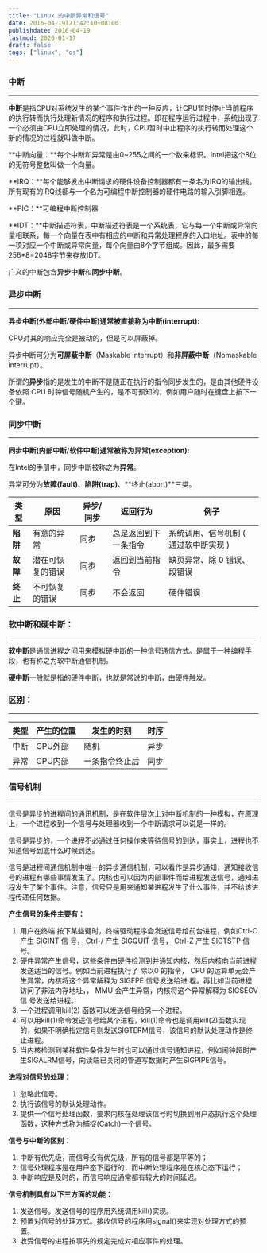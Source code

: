 ```yaml
---
title: "Linux 的中断异常和信号"
date: 2016-04-19T21:42:10+08:00
publishdate: 2016-04-19
lastmod: 2020-01-17
draft: false
tags: ["linux", "os"]
---
```

### 中断
---
**中断**是指CPU对系统发生的某个事件作出的一种反应，让CPU暂时停止当前程序的执行转而执行处理新情况的程序和执行过程。即在程序运行过程中，系统出现了一个必须由CPU立即处理的情况，此时，CPU暂时中止程序的执行转而处理这个新的情况的过程就叫做中断。

**中断向量：**每个中断和异常是由0~255之间的一个数来标识。Intel把这个8位的无符号整数叫做一个向量。

**IRQ：**每个能够发出中断请求的硬件设备控制器都有一条名为IRQ的输出线。所有现有的IRQ线都与一个名为可编程中断控制器的硬件电路的输入引脚相连。

**PIC：**可编程中断控制器

**IDT：**中断描述符表，中断描述符表是一个系统表，它与每一个中断或异常向量相联系，每一个向量在表中有相应的中断和异常处理程序的入口地址。表中的每一项对应一个中断或异常向量，每个向量由8个字节组成。因此，最多需要256*8=2048字节来存放IDT。

广义的中断包含**异步中断**和**同步中断**。


### 异步中断
---
**异步中断(外部中断/硬件中断)**通常被直接称为**中断(interrupt):**

CPU对其的响应完全是被动的，但是可以屏蔽掉。

异步中断可分为**可屏蔽中断**（Maskable interrupt）和**非屏蔽中断**（Nomaskable interrupt）。

所谓的**异步**指的是发生的中断不是随正在执行的指令同步发生的，是由其他硬件设备依照 CPU 时钟信号随机产生的，是不可预知的，例如用户随时在键盘上按下一个键。

### 同步中断
---
**同步中断(内部中断/软件中断)**通常被称为**异常(exception):**

在Intel的手册中，同步中断被称之为**异常**。

异常可分为**故障(fault)**、**陷阱(trap)**、**终止(abort)**三类。

类型 | 原因 | 异步/同步 | 返回行为 | 例子
----- | ----- | ------ | ----- |------- 
**陷阱** | 有意的异常  | 同步 |  总是返回到下一条指令 | 系统调用、信号机制 ( 通过软中断实现 )
**故障** | 潜在可恢复的错误 | 同步 |    返回到当前指令|缺页异常、除 0 错误、段错误 
**终止** |    不可恢复的错误 |   同步 |不会返回|硬件错误

### 软中断和硬中断：
---

**软中断**是通信进程之间用来模拟硬中断的一种信号通信方式。是属于一种编程手段，也有称之为软中断通信机制。

**硬中断**一般就是指的硬件中断，也就是常说的中断，由硬件触发。


### 区别：
---
类型 |    产生的位置 | 发生的时刻 | 时序
------------ | ------------- | ------------ | ----------
中断 | CPU外部  | 随机 |  异步
异常 | CPU内部 | 一条指令终止后 |  同步

### 信号机制
---
信号是异步的进程间的通讯机制，是在软件层次上对中断机制的一种模拟，在原理上，一个进程收到一个信号与处理器收到一个中断请求可以说是一样的。

信号是异步的，一个进程不必通过任何操作来等待信号的到达，事实上，进程也不知道信号到底什么时候到达。

信号是进程间通信机制中唯一的异步通信机制，可以看作是异步通知，通知接收信号的进程有哪些事情发生了。内核也可以因为内部事件而给进程发送信号，通知进程发生了某个事件。注意，信号只是用来通知某进程发生了什么事件，并不给该进程传递任何数据。

**产生信号的条件主要有：**

1. 用户在终端 按下某些键时，终端驱动程序会发送信号给前台进程，例如Ctrl-C 产生 SIGINT 信 号， Ctrl-/ 产生 SIGQUIT 信号， Ctrl-Z 产生 SIGTSTP 信号。
2. 硬件异常产生信号，这些条件由硬件检测到并通知内核，然后内核向当前进程发送适当的信号。例如当前进程执行了 除以0 的指令， CPU 的运算单元会产生异常，内核将这个异常解释为 SIGFPE 信号发送给进 程。再比如当前进程访问了非法内存地址，， MMU 会产生异常，内核将这个异常解释为 SIGSEGV 信 号发送给进程。
3. 一个进程调用kill(2) 函数可以发送信号给另一个进程。
4. 可以用kill(1)命令发送信号给某个进程，kill(1)命令也是调用kill(2)函数实现的，如果不明确指定信号则发送SIGTERM信号，该信号的默认处理动作是终止进程。
5. 当内核检测到某种软件条件发生时也可以通过信号通知进程，例如闹钟超时产生SIGALRM信号，向读端已关闭的管道写数据时产生SIGPIPE信号。

**进程对信号的处理：**

1. 忽略此信号。
2. 执行该信号的默认处理动作。
3. 提供一个信号处理函数，要求内核在处理该信号时切换到用户态执行这个处理函数，这种方式称为捕捉(Catch)一个信号。

**信号与中断的区别：**

1. 中断有优先级，而信号没有优先级，所有的信号都是平等的；
2. 信号处理程序是在用户态下运行的，而中断处理程序是在核心态下运行；
3. 中断响应是及时的，而信号响应通常都有较大的时间延迟。

**信号机制具有以下三方面的功能：**

1. 发送信号。发送信号的程序用系统调用kill()实现。
2. 预置对信号的处理方式。接收信号的程序用signal()来实现对处理方式的预置。
3. 收受信号的进程按事先的规定完成对相应事件的处理。
